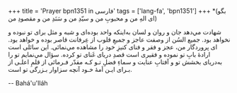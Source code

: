 +++
title = 'Prayer bpn1351 in فارسی'
tags = ['lang-fa', 'bpn1351']
+++
*(بگو ای الهِ من و محبوبِ من و سيّدِ من و سَنَدِ من و مقصودِ من)

شهادت مي‌دهد جان و روان و لسان به‌اينكه واحد بوده‌ای و شبه و مثل برای تو نبوده و نخواهد بود. جميع السُن از وصفت عاجز و جميعِ قلوب از عِرفانت قاصر بوده و خواهد بود. ای پروردگار من، عجز و فقر و فنای كنيزِ خود را مشاهده مي‌نمائی. اين سائلی است ارادۀ بابِ تو نموده و فقيری است قصدِ دريای غَنای تو كرده. سؤال مي‌نمايم تو را به‌دريای بخشش تو و آفتابِ عنايت و سماءِ فضلِ تـو كـه مقدّر فـرمائی از قلمِ اعلـی از بـرای ايـن اَمۀ خـود آنچه سزاوار بـزرگی تو است.

-- Bahá'u'lláh
